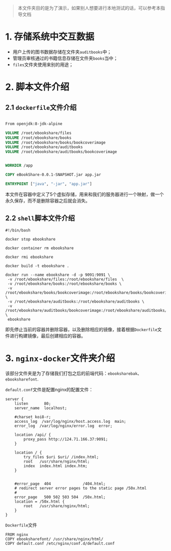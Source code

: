 > 本文件夹目的是为了演示，如果别人想要进行本地测试的话，可以参考本指导文档

# 1. 存储系统中交互数据

- 用户上传的图书数据存储在文件夹`auditbooks`中；
- 管理员审核通过的书籍信息存储在文件夹`books`当中；
- `files`文件夹使用来别的用途；

# 2. 脚本文件介绍

## 2.1 `dockerfile`文件介绍

```dockerfile

From openjdk:8-jdk-alpine

VOLUME /root/ebookshare/files
VOLUME /root/ebookshare/books
VOLUME /root/ebookshare/books/bookcoverimage
VOLUME /root/ebookshare/auditbooks
VOLUME /root/ebookshare/auditbooks/bookcoverimage


WORKDIR /app

COPY eBookShare-0.0.1-SNAPSHOT.jar app.jar

ENTRYPOINT ["java", "-jar", "app.jar"]


```

本文件在容器中定义了5个虚拟存储，用来和我们的服务器进行一个映射，做一个永久保存，而不是删除容器之后就会消失。

## 2.2 `shell`脚本文件介绍

```shell
#!/bin/bash

docker stop ebookshare

docker container rm ebookshare

docker rmi ebookshare

docker build -t ebookshare .

docker run --name ebookshare -d -p 9091:9091 \
 -v /root/ebookshare/files:/root/ebookshare/files  \
 -v /root/ebookshare/books:/root/ebookshare/books \
 -v /root/ebookshare/books/bookcoverimage:/root/ebookshare/books/bookcoverimage \
 -v /root/ebookshare/auditbooks:/root/ebookshare/auditbooks \
 -v /root/ebookshare/auditbooks/bookcoverimage:/root/ebookshare/auditbooks/bookcoverimage  \
 ebookshare

```

即先停止当前的容器并删除容器，以及删除相应的镜像，接着根据`Dockerfile`文件进行构建镜像，最后创建相应的容器。

# 3. `nginx-docker`文件夹介绍

该部分文件夹是为了存储我们打包之后的前端代码：`ebooksharebak`、 `ebooksharefont`.

`default.conf`文件是配置nginx的配置文件：

```shell
server {
    listen       80;
    server_name  localhost;

    #charset koi8-r;
    access_log  /var/log/nginx/host.access.log  main;
    error_log  /var/log/nginx/error.log  error;

    location /api/ {
        proxy_pass http://124.71.166.37:9091;
    }
    
    location / {
    	try_files $uri $uri/ /index.html;
        root   /usr/share/nginx/html;
        index  index.html index.htm;
    }


    #error_page  404              /404.html;
    # redirect server error pages to the static page /50x.html
    #
    error_page   500 502 503 504  /50x.html;
    location = /50x.html {
        root   /usr/share/nginx/html;
    }
}
```

`Dockerfile`文件

```Dockfile
FROM nginx
COPY ebooksharefont/ /usr/share/nginx/html/
COPY default.conf /etc/nginx/conf.d/default.conf
```

